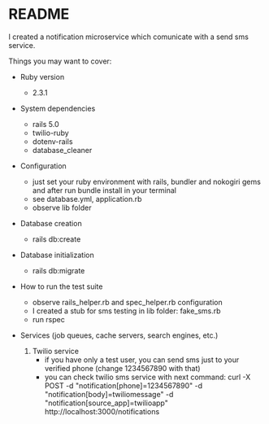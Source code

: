# README

I created a notification microservice which comunicate with a send sms service.

Things you may want to cover:

* Ruby version
  - 2.3.1

* System dependencies
    - rails 5.0
    - twilio-ruby
    - dotenv-rails
    - database_cleaner

* Configuration
    - just set your ruby environment with rails, bundler and nokogiri gems and after run bundle install in your terminal
    - see database.yml, application.rb
    - observe lib folder
    
* Database creation
    - rails db:create
    
* Database initialization
    - rails db:migrate

* How to run the test suite
    - observe rails_helper.rb and spec_helper.rb configuration
    - I created a stub for sms testing in lib folder: fake_sms.rb
    - run rspec

* Services (job queues, cache servers, search engines, etc.)
    1. Twilio service
        - if you have only a test user, you can send sms just to your verified phone (change 1234567890 with that)
        - you can check twilio sms service with next command:
            curl -X POST -d "notification[phone]=1234567890" -d "notification[body]=twiliomessage" -d "notification[source_app]=twilioapp" http://localhost:3000/notifications

